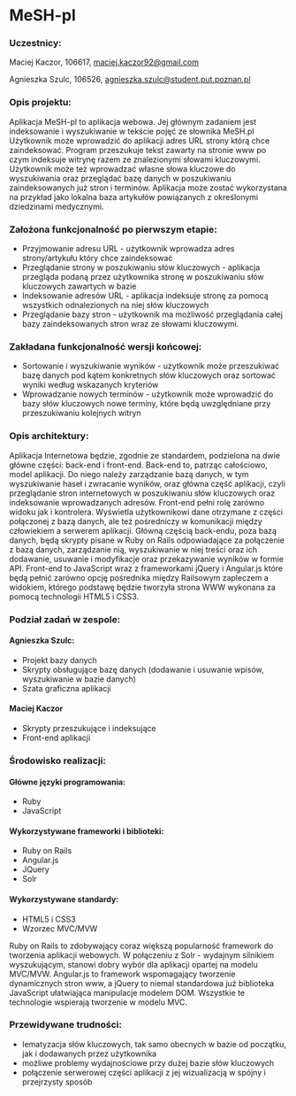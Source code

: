 # MeSH-pl
### Uczestnicy:
Maciej Kaczor, 106617, maciej.kaczor92@gmail.com

Agnieszka Szulc, 106526, agnieszka.szulc@student.put.poznan.pl

### Opis projektu:

Aplikacja MeSH-pl to aplikacja webowa. Jej głównym zadaniem jest indeksowanie i wyszukiwanie w tekście pojęć ze słownika MeSH.pl  Użytkownik może wprowadzić do aplikacji adres URL strony którą chce zaindeksować. Program przeszukuje tekst zawarty na stronie www po czym indeksuje witrynę razem ze znalezionymi słowami kluczowymi. Użytkownik może też wprowadzać własne słowa kluczowe do wyszukiwania oraz przeglądać bazę danych w poszukiwaniu zaindeksowanych już stron i terminów. Aplikacja może zostać wykorzystana na przykład jako lokalna baza artykułów powiązanych z określonymi dziedzinami medycznymi.

### Założona funkcjonalność po pierwszym etapie:
- Przyjmowanie adresu URL - użytkownik wprowadza adres strony/artykułu który chce zaindeksować
- Przeglądanie strony w poszukiwaniu słów kluczowych - aplikacja przegląda podaną przez użytkownika stronę w poszukiwaniu słów kluczowych zawartych w bazie
- Indeksowanie adresów URL - aplikacja indeksuje stronę za pomocą wszystkich odnalezionych na niej słów kluczowych
- Przeglądanie bazy stron - użytkownik ma możliwość przeglądania całej bazy zaindeksowanych stron wraz ze słowami kluczowymi.

### Zakładana funkcjonalność wersji końcowej:
- Sortowanie i wyszukiwanie wyników - użytkownik może przeszukiwać bazę danych pod kątem konkretnych słów kluczowych oraz sortować wyniki według wskazanych kryteriów
- Wprowadzanie nowych terminów - użytkownik może wprowadzić do bazy słów kluczowych nowe terminy, które będą uwzględniane przy przeszukiwaniu kolejnych witryn

### Opis architektury:
Aplikacja Internetowa będzie, zgodnie ze standardem, podzielona na dwie główne części: back-end i front-end. Back-end to, patrząc całościowo, model aplikacji. Do niego należy zarządzanie bazą danych, w tym wyszukiwanie haseł i zwracanie wyników, oraz główna część aplikacji, czyli przeglądanie stron internetowych w poszukiwaniu słów kluczowych oraz indeksowanie wprowadzanych adresów.
Front-end pełni rolę zarówno widoku jak i kontrolera. Wyświetla użytkownikowi dane otrzymane z części połączonej z bazą danych, ale też pośredniczy w komunikacji między człowiekiem a serwerem aplikacji.
Główną częścią back-endu, poza bazą danych, będą skrypty pisane w Ruby on Rails odpowiadające za połączenie z bazą danych, zarządzanie nią, wyszukiwanie w niej treści oraz ich dodawanie, usuwanie i modyfikacje oraz przekazywanie wyników w formie API.
Front-end to JavaScript wraz z frameworkami jQuery i Angular.js które będą pełnić zarówno opcję pośrednika między Railsowym zapleczem a widokiem, którego podstawę będzie tworzyła strona WWW wykonana za pomocą technologii HTML5 i CSS3.
### Podział zadań w zespole:

#### Agnieszka Szulc:
- Projekt bazy danych
- Skrypty obsługujące bazę danych (dodawanie i usuwanie wpisów, wyszukiwanie w bazie danych)
- Szata graficzna aplikacji

#### Maciej Kaczor
- Skrypty przeszukujące i indeksujące
- Front-end aplikacji

### Środowisko realizacji:

#### Główne języki programowania:
- Ruby
- JavaScript
#### Wykorzystywane frameworki i biblioteki:
- Ruby on Rails
- Angular.js
- JQuery
- Solr
#### Wykorzystywane standardy:
- HTML5 i CSS3
- Wzorzec MVC/MVW

Ruby on Rails to zdobywający coraz większą popularność framework do tworzenia aplikacji webowych. W połączeniu z Solr - wydajnym silnikiem wyszukującym, stanowi dobry wybór dla aplikacji opartej na modelu MVC/MVW. Angular.js to framework wspomagający tworzenie dynamicznych stron www, a jQuery to niemal standardowa już biblioteka JavaScript ułatwiająca manipulacje modelem DOM. Wszystkie te technologie wspierają tworzenie w modelu MVC.

### Przewidywane trudności:
- lematyzacja słów kluczowych, tak samo obecnych w bazie od początku, jak i dodawanych przez użytkownika
- możliwe problemy wydajnościowe przy dużej bazie słów kluczowych
- połączenie serwerowej części aplikacji z jej wizualizacją w spójny i przejrzysty sposób

